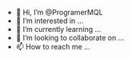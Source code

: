 - 👋 Hi, I’m @ProgramerMQL
- 👀 I’m interested in ...
- 🌱 I’m currently learning ...
- 💞️ I’m looking to collaborate on ...
- 📫 How to reach me ...

<!---
ProgramerMQL/ProgramerMQL is a ✨ special ✨ repository because its `README.md` (this file) appears on your GitHub profile.
You can click the Preview link to take a look at your changes.
--->

